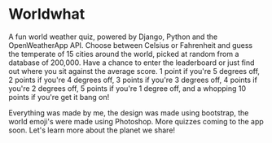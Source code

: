 # Worldwhat
A fun world weather quiz, powered by Django, Python and the OpenWeatherApp API.
Choose between Celsius or Fahrenheit and guess the temperate of 15 cities around the world, picked at random from a database of 200,000.
Have a chance to enter the leaderboard or just find out where you sit against the average score.
1 point if you're 5 degrees off,
2 points if you're 4 degrees off,
3 points if you're 3 degrees off,
4 points if you're 2 degrees off,
5 points if you're 1 degree off,
and a whopping 10 points if you're get it bang on!

Everything was made by me, the design was made using bootstrap, the world emoji's were made using Photoshop.
More quizzes coming to the app soon. Let's learn more about the planet we share!
